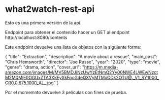 # what2watch-rest-api

Esto es una primera versión de la api.

Endpoint para obtener el contenido hacer un GET al endpoint http://localhost:8080/contents

Este endpoint devuelve una lista de objetos con la siguiente forma:

{
        "title": "Extraction",
        "description": "A movie about a rescue",
        "main_cast": "Chris Hemsworth",
        "director": "Joe Russo",
        "year": "2020",
        "type": "movie",
        "genre": "drama, action",
        "cover_url": "https://m.media-amazon.com/images/M/MV5BMDJiNzUwYzEtNmQ2Yy00NWE4LWEwNzctM2M0MjE0OGUxZTA3XkEyXkFqcGdeQXVyMTMxODk2OTU@._V1_SY1000_CR0,0,675,1000_AL_.jpg"
    }

Por el momemnto devuelve 3 peliculas con fines de prueba.
